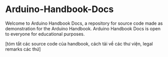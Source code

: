 # Arduino-Handbook-Docs
Welcome to Arduino Handbook Docs, a repository for source code made as demonstration for the Arduino Handbook. Arduino Handbook Docs is open to everyone for educational purposes. 

[tóm tắt các source code của handbook, cách tải về các thư viện, legal remarks các thứ]
